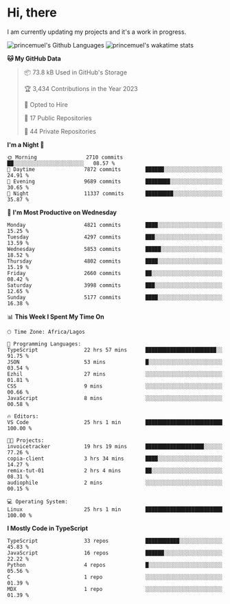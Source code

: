 # Hi, there

<!--
**princemuel/princemuel** is a ✨ _special_ ✨ repository because its `README.md` (this file) appears on your GitHub profile.

Here are some ideas to get you started:

- 🔭 I’m currently working on ...
- 🌱 I’m currently learning ...
- 👯 I’m looking to collaborate on ...
- 🤔 I’m looking for help with ...
- 💬 Ask me about ...
- 📫 How to reach me: ...
- 😄 Pronouns: ...
- ⚡ Fun fact: ...
-->

I am currently updating my projects and it's a work in progress.

![princemuel's Github Languages](https://github-readme-stats.vercel.app/api/top-langs/?username=princemuel&text_color=586069&layout=compact&hide_border=true&title_color=0366d6&count_private=true&include_all_commits=true&theme=tokyonight&show_icons=true)
![princemuel's wakatime stats](https://github-readme-stats.vercel.app/api/wakatime?username=princemuel&text_color=586069&layout=compact&hide_border=true&title_color=0366d6&count_private=true&include_all_commits=true&theme=tokyonight&show_icons=true)

<!--START_SECTION:waka-->
**🐱 My GitHub Data** 

> 📦 73.8 kB Used in GitHub's Storage 
 > 
> 🏆 3,434 Contributions in the Year 2023
 > 
> 💼 Opted to Hire
 > 
> 📜 17 Public Repositories 
 > 
> 🔑 44 Private Repositories 
 > 
**I'm a Night 🦉** 

```text
🌞 Morning                2710 commits        ██░░░░░░░░░░░░░░░░░░░░░░░   08.57 % 
🌆 Daytime                7872 commits        ██████░░░░░░░░░░░░░░░░░░░   24.91 % 
🌃 Evening                9689 commits        ████████░░░░░░░░░░░░░░░░░   30.65 % 
🌙 Night                  11337 commits       █████████░░░░░░░░░░░░░░░░   35.87 % 
```
📅 **I'm Most Productive on Wednesday** 

```text
Monday                   4821 commits        ████░░░░░░░░░░░░░░░░░░░░░   15.25 % 
Tuesday                  4297 commits        ███░░░░░░░░░░░░░░░░░░░░░░   13.59 % 
Wednesday                5853 commits        █████░░░░░░░░░░░░░░░░░░░░   18.52 % 
Thursday                 4802 commits        ████░░░░░░░░░░░░░░░░░░░░░   15.19 % 
Friday                   2660 commits        ██░░░░░░░░░░░░░░░░░░░░░░░   08.42 % 
Saturday                 3998 commits        ███░░░░░░░░░░░░░░░░░░░░░░   12.65 % 
Sunday                   5177 commits        ████░░░░░░░░░░░░░░░░░░░░░   16.38 % 
```


📊 **This Week I Spent My Time On** 

```text
🕑︎ Time Zone: Africa/Lagos

💬 Programming Languages: 
TypeScript               22 hrs 57 mins      ███████████████████████░░   91.75 % 
JSON                     53 mins             █░░░░░░░░░░░░░░░░░░░░░░░░   03.54 % 
Ezhil                    27 mins             ░░░░░░░░░░░░░░░░░░░░░░░░░   01.81 % 
CSS                      9 mins              ░░░░░░░░░░░░░░░░░░░░░░░░░   00.66 % 
JavaScript               8 mins              ░░░░░░░░░░░░░░░░░░░░░░░░░   00.58 % 

🔥 Editors: 
VS Code                  25 hrs 1 min        █████████████████████████   100.00 % 

🐱‍💻 Projects: 
invoicetracker           19 hrs 19 mins      ███████████████████░░░░░░   77.26 % 
copia-client             3 hrs 34 mins       ████░░░░░░░░░░░░░░░░░░░░░   14.27 % 
remix-tut-01             2 hrs 4 mins        ██░░░░░░░░░░░░░░░░░░░░░░░   08.31 % 
audiophile               2 mins              ░░░░░░░░░░░░░░░░░░░░░░░░░   00.15 % 

💻 Operating System: 
Linux                    25 hrs 1 min        █████████████████████████   100.00 % 
```

**I Mostly Code in TypeScript** 

```text
TypeScript               33 repos            ███████████░░░░░░░░░░░░░░   45.83 % 
JavaScript               16 repos            ██████░░░░░░░░░░░░░░░░░░░   22.22 % 
Python                   4 repos             █░░░░░░░░░░░░░░░░░░░░░░░░   05.56 % 
C                        1 repo              ░░░░░░░░░░░░░░░░░░░░░░░░░   01.39 % 
MDX                      1 repo              ░░░░░░░░░░░░░░░░░░░░░░░░░   01.39 % 
```




<!--END_SECTION:waka-->

